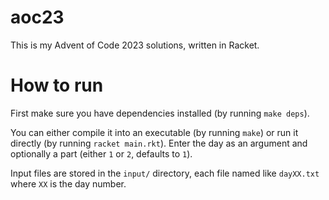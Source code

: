 aoc23
=====
This is my Advent of Code 2023 solutions, written in Racket.

# How to run

First make sure you have dependencies installed (by running `make deps`).

You can either compile it into an executable (by running `make`) or run it directly (by running `racket main.rkt`). Enter the day as an argument and optionally a part (either `1` or `2`, defaults to `1`).

Input files are stored in the `input/` directory, each file named like `dayXX.txt` where `XX` is the day number.
